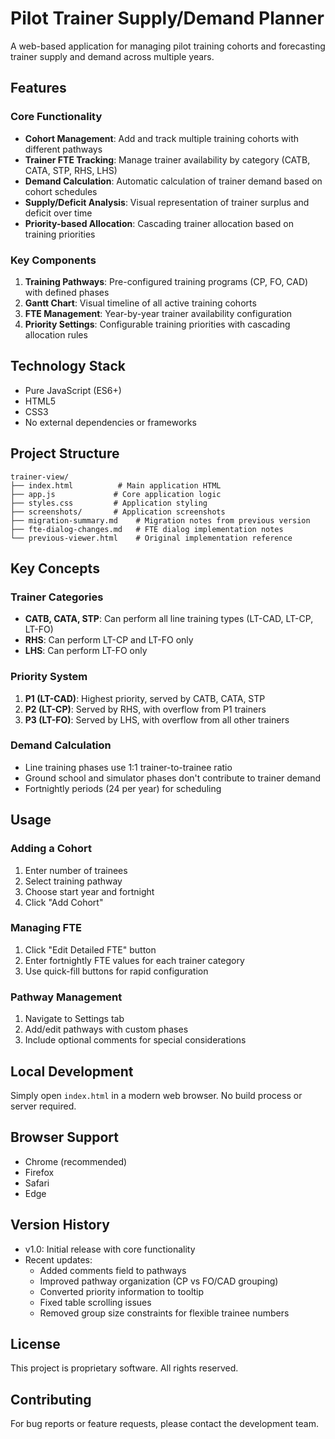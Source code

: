 # Pilot Trainer Supply/Demand Planner

A web-based application for managing pilot training cohorts and forecasting trainer supply and demand across multiple years.

## Features

### Core Functionality
- **Cohort Management**: Add and track multiple training cohorts with different pathways
- **Trainer FTE Tracking**: Manage trainer availability by category (CATB, CATA, STP, RHS, LHS)
- **Demand Calculation**: Automatic calculation of trainer demand based on cohort schedules
- **Supply/Deficit Analysis**: Visual representation of trainer surplus and deficit over time
- **Priority-based Allocation**: Cascading trainer allocation based on training priorities

### Key Components
1. **Training Pathways**: Pre-configured training programs (CP, FO, CAD) with defined phases
2. **Gantt Chart**: Visual timeline of all active training cohorts
3. **FTE Management**: Year-by-year trainer availability configuration
4. **Priority Settings**: Configurable training priorities with cascading allocation rules

## Technology Stack
- Pure JavaScript (ES6+)
- HTML5
- CSS3
- No external dependencies or frameworks

## Project Structure
```
trainer-view/
├── index.html          # Main application HTML
├── app.js             # Core application logic
├── styles.css         # Application styling
├── screenshots/       # Application screenshots
├── migration-summary.md    # Migration notes from previous version
├── fte-dialog-changes.md   # FTE dialog implementation notes
└── previous-viewer.html    # Original implementation reference
```

## Key Concepts

### Trainer Categories
- **CATB, CATA, STP**: Can perform all line training types (LT-CAD, LT-CP, LT-FO)
- **RHS**: Can perform LT-CP and LT-FO only
- **LHS**: Can perform LT-FO only

### Priority System
1. **P1 (LT-CAD)**: Highest priority, served by CATB, CATA, STP
2. **P2 (LT-CP)**: Served by RHS, with overflow from P1 trainers
3. **P3 (LT-FO)**: Served by LHS, with overflow from all other trainers

### Demand Calculation
- Line training phases use 1:1 trainer-to-trainee ratio
- Ground school and simulator phases don't contribute to trainer demand
- Fortnightly periods (24 per year) for scheduling

## Usage

### Adding a Cohort
1. Enter number of trainees
2. Select training pathway
3. Choose start year and fortnight
4. Click "Add Cohort"

### Managing FTE
1. Click "Edit Detailed FTE" button
2. Enter fortnightly FTE values for each trainer category
3. Use quick-fill buttons for rapid configuration

### Pathway Management
1. Navigate to Settings tab
2. Add/edit pathways with custom phases
3. Include optional comments for special considerations

## Local Development
Simply open `index.html` in a modern web browser. No build process or server required.

## Browser Support
- Chrome (recommended)
- Firefox
- Safari
- Edge

## Version History
- v1.0: Initial release with core functionality
- Recent updates:
  - Added comments field to pathways
  - Improved pathway organization (CP vs FO/CAD grouping)
  - Converted priority information to tooltip
  - Fixed table scrolling issues
  - Removed group size constraints for flexible trainee numbers

## License
This project is proprietary software. All rights reserved.

## Contributing
For bug reports or feature requests, please contact the development team.